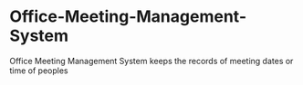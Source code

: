 # Office-Meeting-Management-System
Office Meeting Management System keeps the records of meeting dates or time of peoples
